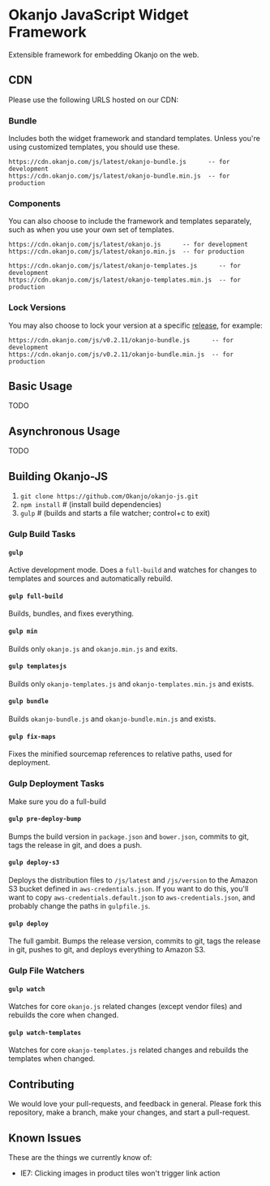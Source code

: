 
# Okanjo JavaScript Widget Framework

Extensible framework for embedding Okanjo on the web.

## CDN
Please use the following URLS hosted on our CDN:

### Bundle
Includes both the widget framework and standard templates. Unless you're using customized templates, you should use these.

```
https://cdn.okanjo.com/js/latest/okanjo-bundle.js      -- for development
https://cdn.okanjo.com/js/latest/okanjo-bundle.min.js  -- for production
```

### Components
You can also choose to include the framework and templates separately, such as when you use your own set of templates.

```
https://cdn.okanjo.com/js/latest/okanjo.js      -- for development
https://cdn.okanjo.com/js/latest/okanjo.min.js  -- for production

https://cdn.okanjo.com/js/latest/okanjo-templates.js      -- for development
https://cdn.okanjo.com/js/latest/okanjo-templates.min.js  -- for production
```

### Lock Versions
You may also choose to lock your version at a specific [release](https://github.com/Okanjo/okanjo-js/releases), for example:
```
https://cdn.okanjo.com/js/v0.2.11/okanjo-bundle.js      -- for development
https://cdn.okanjo.com/js/v0.2.11/okanjo-bundle.min.js  -- for production
```


## Basic Usage
TODO

## Asynchronous Usage
TODO

## Building Okanjo-JS
 
1. `git clone https://github.com/Okanjo/okanjo-js.git`
2. `npm install` # (install build dependencies)
3. `gulp` # (builds and starts a file watcher; control+c to exit)

### Gulp Build Tasks

#### `gulp`
Active development mode. Does a `full-build` and watches for changes to templates and sources and automatically rebuild.

#### `gulp full-build`
Builds, bundles, and fixes everything.

#### `gulp min`
Builds only `okanjo.js` and `okanjo.min.js` and exits.

#### `gulp templatesjs`
Builds only `okanjo-templates.js` and `okanjo-templates.min.js` and exists.

#### `gulp bundle`
Builds `okanjo-bundle.js` and `okanjo-bundle.min.js` and exists.

#### `gulp fix-maps`
Fixes the minified sourcemap references to relative paths, used for deployment.


### Gulp Deployment Tasks
Make sure you do a full-build

#### `gulp pre-deploy-bump`
Bumps the build version in `package.json` and `bower.json`, commits to git, tags the release in git, and does a push.

#### `gulp deploy-s3`
Deploys the distribution files to `/js/latest` and `/js/version` to the Amazon S3 bucket defined in `aws-credentials.json`. 
If you want to do this, you'll want to copy `aws-credentials.default.json` to `aws-credentials.json`, and probably change the paths in `gulpfile.js`.

#### `gulp deploy`
The full gambit. Bumps the release version, commits to git, tags the release in git, pushes to git, and deploys everything to Amazon S3.


### Gulp File Watchers

#### `gulp watch`
Watches for core `okanjo.js` related changes (except vendor files) and rebuilds the core when changed.

#### `gulp watch-templates`
Watches for core `okanjo-templates.js` related changes and rebuilds the templates when changed.


## Contributing
We would love your pull-requests, and feedback in general. Please fork this repository, make a branch, make your changes, and start a pull-request.


## Known Issues
These are the things we currently know of:

* IE7: Clicking images in product tiles won't trigger link action